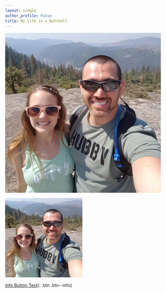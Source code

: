 ```yaml
---
layout: single
author_profile: False
title: My Life in a Nutshell
---
```


![Us](_stegoview/01-personal/yosemite.jpg)

<img src="_stegoview/01-personal/yosemite.jpg" alt="us"
	title="Yosemite" width="250" />


[Info Button Text](#link){: .btn .btn--info}









